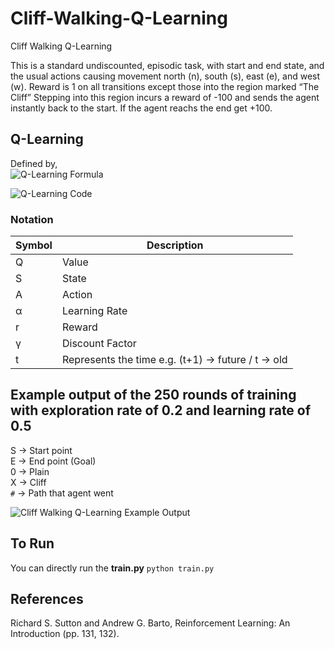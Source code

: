 # Cliff-Walking-Q-Learning
Cliff Walking Q-Learning

This is a standard undiscounted, episodic task, with start and end state, and the usual actions causing movement north (n), south (s), east (e), and west (w). Reward is 1 on all transitions except those into the region marked “The Cliff” Stepping into this region incurs a reward of -100 and sends the agent instantly back to the start. If the agent reachs the end get +100. 

## Q-Learning
Defined by,<br />
![Q-Learning Formula](http://gokseltokur.com/rawimgs/q-learning-goksel.png)

![Q-Learning Code](http://gokseltokur.com/rawimgs/q-learning2.png)

### Notation
Symbol  | Description
------------- | -------------
Q  | Value
S  | State
A  | Action
α  | Learning Rate
r  | Reward
γ  | Discount Factor
t  | Represents the time e.g. (t+1) -> future / t -> old  

## Example output of the 250 rounds of training with exploration rate of 0.2 and learning rate of 0.5

S -> Start point<br />
E -> End point (Goal)<br />
0 -> Plain<br />
X -> Cliff<br />
``#`` -> Path that agent went<br />

![Cliff Walking Q-Learning Example Output](http://gokseltokur.com/rawimgs/output-of-walking.png)

## To Run
You can directly run the __train.py__
`python train.py`

## References
Richard S. Sutton and Andrew G. Barto, Reinforcement Learning: An Introduction (pp. 131, 132).
